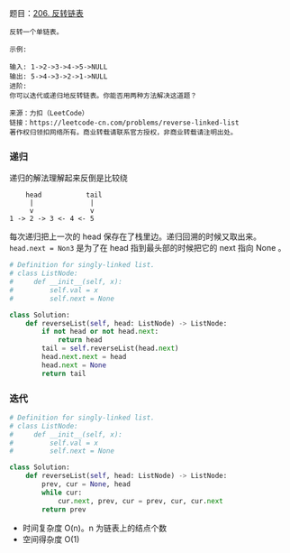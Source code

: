 题目：[206. 反转链表](https://leetcode-cn.com/problems/reverse-linked-list/)

```
反转一个单链表。

示例:

输入: 1->2->3->4->5->NULL
输出: 5->4->3->2->1->NULL
进阶:
你可以迭代或递归地反转链表。你能否用两种方法解决这道题？

来源：力扣（LeetCode）
链接：https://leetcode-cn.com/problems/reverse-linked-list
著作权归领扣网络所有。商业转载请联系官方授权，非商业转载请注明出处。
```

### 递归

递归的解法理解起来反倒是比较绕


```
    head           tail
     |              |
     v              v
1 -> 2 -> 3 <- 4 <- 5
```

每次递归把上一次的 head 保存在了栈里边。递归回溯的时候又取出来。
`head.next = Non3` 是为了在 head 指到最头部的时候把它的 next 指向 None 。

```py
# Definition for singly-linked list.
# class ListNode:
#     def __init__(self, x):
#         self.val = x
#         self.next = None

class Solution:
    def reverseList(self, head: ListNode) -> ListNode:
        if not head or not head.next:
            return head
        tail = self.reverseList(head.next)
        head.next.next = head
        head.next = None
        return tail
```


### 迭代

```py
# Definition for singly-linked list.
# class ListNode:
#     def __init__(self, x):
#         self.val = x
#         self.next = None

class Solution:
    def reverseList(self, head: ListNode) -> ListNode:
        prev, cur = None, head
        while cur:
            cur.next, prev, cur = prev, cur, cur.next
        return prev
```

* 时间复杂度 O(n)。n 为链表上的结点个数
* 空间得杂度 O(1)
